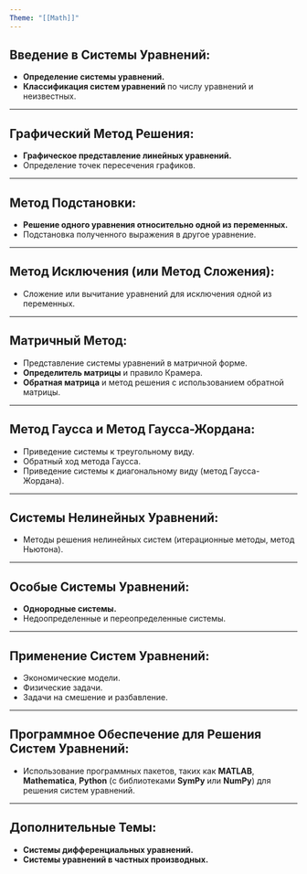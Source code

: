 ```yaml
---
Theme: "[[Math]]"
---
```

## Введение в Системы Уравнений:
- **Определение системы уравнений.**
- **Классификация систем уравнений** по числу уравнений и неизвестных.

---

## Графический Метод Решения:
- **Графическое представление линейных уравнений.**
- Определение точек пересечения графиков.

---

## Метод Подстановки:
- **Решение одного уравнения относительно одной из переменных.**
- Подстановка полученного выражения в другое уравнение.

---

## Метод Исключения (или Метод Сложения):
- Сложение или вычитание уравнений для исключения одной из переменных.

---

## Матричный Метод:
- Представление системы уравнений в матричной форме.
- **Определитель матрицы** и правило Крамера.
- **Обратная матрица** и метод решения с использованием обратной матрицы.

---

## Метод Гаусса и Метод Гаусса-Жордана:
- Приведение системы к треугольному виду.
- Обратный ход метода Гаусса.
- Приведение системы к диагональному виду (метод Гаусса-Жордана).

---

## Системы Нелинейных Уравнений:
- Методы решения нелинейных систем (итерационные методы, метод Ньютона).

---

## Особые Системы Уравнений:
- **Однородные системы.**
- Недоопределенные и переопределенные системы.

---

## Применение Систем Уравнений:
- Экономические модели.
- Физические задачи.
- Задачи на смешение и разбавление.

---

## Программное Обеспечение для Решения Систем Уравнений:
- Использование программных пакетов, таких как **MATLAB**, **Mathematica**, **Python** (с библиотеками **SymPy** или **NumPy**) для решения систем уравнений.

---

## Дополнительные Темы:
- **Системы дифференциальных уравнений.**
- **Системы уравнений в частных производных.**
